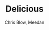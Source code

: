 ---
title: Delicious
kind: article
tags: [tools]
created_at: 2010/9/18
excerpt: Delicious is a Yahoo-owned, web-based tool for tagging URLs on the web. 
keywords:
author: Chris Blow, Meedan
---